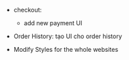 -   checkout:

    -   add new payment UI

-   Order History: tạo UI cho order history
-  Modify Styles for the whole websites
